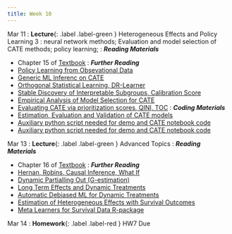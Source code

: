 ```yaml
---
title: Week 10
---
```


Mar 11
: **Lecture**{: .label .label-green } Heterogeneous Effects and Policy Learning 3
: neural network methods; Evaluation and model selection of CATE methods; policy learning;
: ***Reading Materials***
- Chapter 15 of [Textbook](https://causalml-book.org)
: ***Further Reading***
- [Policy Learning from Obsevational Data](https://arxiv.org/abs/1702.02896)
- [Generic ML Inferenc on CATE](https://arxiv.org/abs/1712.04802)
- [Orthogonal Statistical Learning, DR-Learner](https://arxiv.org/abs/1901.09036)
- [Stable Discovery of Interpretable Subgroups, Calibration Score](https://onlinelibrary.wiley.com/doi/10.1111/insr.12427)
- [Empirical Analysis of Model Selection for CATE](https://arxiv.org/abs/2211.01939)
- [Evaluating CATE via prioritization scores, QINI, TOC](https://arxiv.org/abs/2111.07966)
: ***Coding Materials***
- [Estimation, Evaluation and Validation of CATE models](https://colab.research.google.com/github/stanford-msande228/winter24/blob/main/assets/code/CATE-estimation.ipynb)
- [Auxiliary python script needed for demo and CATE notebook code](https://colab.research.google.com/github/stanford-msande228/winter24/blob/main/assets/code/myflaml.py)
- [Auxiliary python script needed for demo and CATE notebook code](https://colab.research.google.com/github/stanford-msande228/winter24/blob/main/assets/code/datasets.py)

Mar 13
: **Lecture**{: .label .label-green } Advanced Topics
: ***Reading Materials***
- Chapter 16 of [Textbook](https://causalml-book.org)
: ***Further Reading***
- [Hernan, Robins, Causal Inference, What If](https://cdn1.sph.harvard.edu/wp-content/uploads/sites/1268/2022/12/hernanrobins_WhatIf_20dec22.pdf)
- [Dynamic Partialling Out (G-estimation)](https://arxiv.org/pdf/2002.07285.pdf)
- [Long Term Effects and Dynamic Treatments](https://arxiv.org/pdf/2103.08390.pdf)
- [Automatic Debiased ML for Dynamic Treatments](https://arxiv.org/abs/2203.13887)
- [Estimation of Heterogeneous Effects with Survival Outcomes](https://arxiv.org/abs/2207.07758)
- [Meta Learners for Survival Data R-package](https://github.com/som-shahlab/survlearners)


Mar 14
: **Homework**{: .label .label-red } HW7 Due
